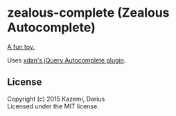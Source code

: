 # zealous-complete (Zealous Autocomplete)

[A fun toy.](http://tinysubversions.com/stuff/overzealous-autocomplete/)

Uses [xdan's jQuery Autocomplete plugin](https://github.com/xdan/autocomplete).

## License
Copyright (c) 2015 Kazemi, Darius  
Licensed under the MIT license.
